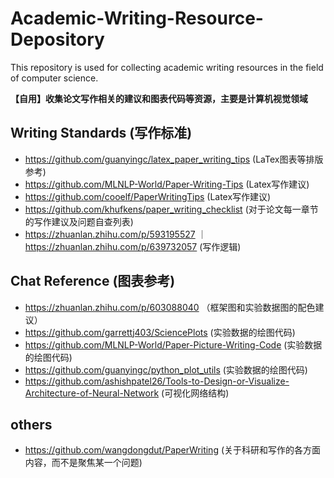 # Academic-Writing-Resource-Depository
This repository is used for collecting academic writing resources in the field of computer science.

**【自用】收集论文写作相关的建议和图表代码等资源，主要是计算机视觉领域**
## Writing Standards (写作标准)

- https://github.com/guanyingc/latex_paper_writing_tips (LaTex图表等排版参考)
- https://github.com/MLNLP-World/Paper-Writing-Tips (Latex写作建议)
- https://github.com/cooelf/PaperWritingTips (Latex写作建议)
- https://github.com/khufkens/paper_writing_checklist (对于论文每一章节的写作建议及问题自查列表)
- https://zhuanlan.zhihu.com/p/593195527 ｜ https://zhuanlan.zhihu.com/p/639732057 (写作逻辑)

## Chat Reference (图表参考)
- https://zhuanlan.zhihu.com/p/603088040 （框架图和实验数据图的配色建议）
- https://github.com/garrettj403/SciencePlots (实验数据的绘图代码) 
- https://github.com/MLNLP-World/Paper-Picture-Writing-Code (实验数据的绘图代码)
- https://github.com/guanyingc/python_plot_utils (实验数据的绘图代码)
- https://github.com/ashishpatel26/Tools-to-Design-or-Visualize-Architecture-of-Neural-Network (可视化网络结构)
  

## others
- https://github.com/wangdongdut/PaperWriting (关于科研和写作的各方面内容，而不是聚焦某一个问题)
